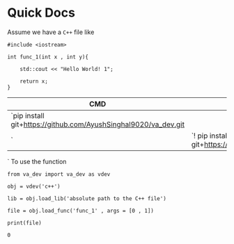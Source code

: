 # Quick Docs

Assume we have a `C++` file like 

```
#include <iostream>

int func_1(int x , int y){
    
    std::cout << "Hello World! 1";
    
    return x;
}
```
|CMD|Jupyter|
|---|---|
|`pip install git+https://github.com/AyushSinghal9020/va_dev.git
`|`! pip install git+https://github.com/AyushSinghal9020/va_dev.git
`
To use the function 
```
from va_dev import va_dev as vdev

obj = vdev('c++')

lib = obj.load_lib('absolute path to the C++ file')

file = obj.load_func('func_1' , args = [0 , 1])

print(file)
```
```
0
```
